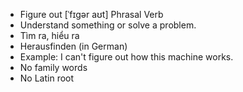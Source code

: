 - Figure out	[ˈfɪɡər aʊt]	Phrasal Verb
- Understand something or solve a problem.
- Tìm ra, hiểu ra
- Herausfinden (in German)
- Example: I can't figure out how this machine works.
- No family words
- No Latin root